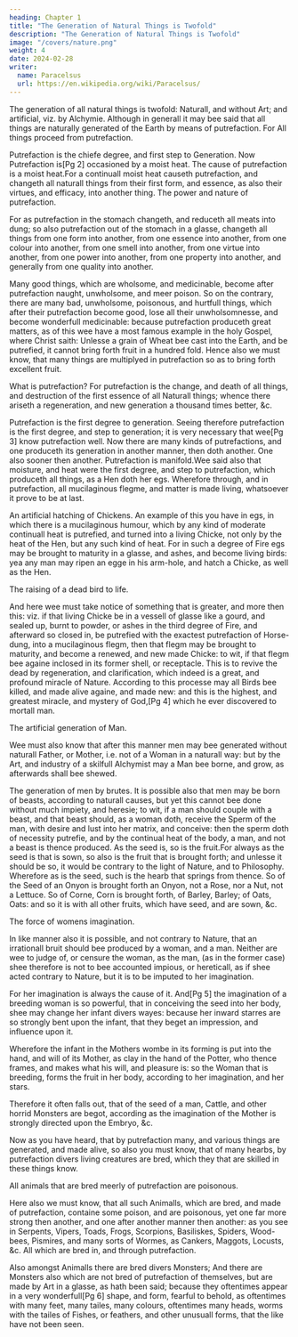 ```yaml
---
heading: Chapter 1
title: "The Generation of Natural Things is Twofold"
description: "The Generation of Natural Things is Twofold"
image: "/covers/nature.png"
weight: 4
date: 2024-02-28
writer:
  name: Paracelsus
  url: https://en.wikipedia.org/wiki/Paracelsus/
---
```



The generation of all natural things is twofold: Naturall, and without Art; and artificial, viz. by Alchymie. Although in generall it may bee said that all things are naturally generated of the Earth by means of putrefaction. For All things proceed from putrefaction.

Putrefaction is the chiefe degree, and first step to Generation. Now Putrefaction is[Pg 2] occasioned by a moist heat. The cause of putrefaction is a moist heat.For a continuall moist heat causeth putrefaction, and changeth all naturall things from their first form, and essence, as also their virtues, and efficacy, into another thing. The power and nature of putrefaction.

For as putrefaction in the stomach changeth, and reduceth all meats into dung; so also putrefaction out of the stomach in a glasse, changeth all things from one form into another, from one essence into another, from one colour into another, from one smell into another, from one virtue into another, from one power into another, from one property into another, and generally from one quality into another. 

Many good things, which are wholsome, and medicinable, become after putrefaction naught, unwholsome, and meer poison. So on the contrary, there are many bad, unwholsome, poisonous, and hurtfull things, which after their putrefaction become good, lose all their unwholsomnesse, and become wonderfull medicinable: because putrefaction produceth great matters, as of this wee have a most famous example in the holy Gospel, where Christ saith: Unlesse a grain of Wheat bee cast into the Earth, and be putrefied, it cannot bring forth fruit in a hundred fold. Hence also we must know, that many things are multiplyed in putrefaction so as to bring forth excellent fruit. 

What is putrefaction? For putrefaction is the change, and death of all things, and destruction of the first essence of all Naturall things; whence there ariseth a regeneration, and new generation a thousand times better, &c.

Putrefaction is the first degree to generation.
Seeing therefore putrefaction is the first degree, and step to generation; it is very necessary that wee[Pg 3] know putrefaction well. Now there are many kinds of putrefactions, and one produceth its generation in another manner, then doth another. One also sooner then another. Putrefaction is manifold.Wee said also that moisture, and heat were the first degree, and step to putrefaction, which produceth all things, as a Hen doth her egs. Wherefore through, and in putrefaction, all mucilaginous flegme, and matter is made living, whatsoever it prove to be at last.

An artificial hatching of Chickens.
An example of this you have in egs, in which there is a mucilaginous humour, which by any kind of moderate continuall heat is putrefied, and turned into a living Chicke, not only by the heat of the Hen, but any such kind of heat. For in such a degree of Fire egs may be brought to maturity in a glasse, and ashes, and become living birds: yea any man may ripen an egge in his arm-hole, and hatch a Chicke, as well as the Hen.

The raising of a dead bird to life.

And here wee must take notice of something that is greater, and more then this: viz. if that living Chicke be in a vessell of glasse like a gourd, and sealed up, burnt to powder, or ashes in the third degree of Fire, and afterward so closed in, be putrefied with the exactest putrefaction of Horse-dung, into a mucilaginous flegm, then that flegm may be brought to maturity, and become a renewed, and new made Chicke: to wit, if that flegm bee againe inclosed in its former shell, or receptacle. This is to revive the dead by regeneration, and clarification, which indeed is a great, and profound miracle of Nature. According to this processe may all Birds bee killed, and made alive againe, and made new: and this is the highest, and greatest miracle, and mystery of God,[Pg 4] which he  ever discovered to mortall man.

The artificial generation of Man.

Wee must also know that after this manner men may bee generated without naturall Father, or Mother, i.e. not of a Woman in a naturall way: but by the Art, and industry of a skilfull Alchymist may a Man bee borne, and grow, as afterwards shall bee shewed.

The generation of men by brutes.
It is possible also that men may be born of beasts, according to naturall causes, but yet this cannot bee done without much impiety, and heresie; to wit, if a man should couple with a beast, and that beast should, as a woman doth, receive the Sperm of the man, with desire and lust into her matrix, and conceive: then the sperm doth of necessity putrefie, and by the continual heat of the body, a man, and not a beast is thence produced. As the seed is, so is the fruit.For always as the seed is that is sown, so also is the fruit that is brought forth; and unlesse it should be so, it would be contrary to the light of Nature, and to Philosophy. Wherefore as is the seed, such is the hearb that springs from thence. So of the Seed of an Onyon is brought forth an Onyon, not a Rose, nor a Nut, not a Lettuce. So of Corne, Corn is brought forth, of Barley, Barley; of Oats, Oats: and so it is with all other fruits, which have seed, and are sown, &c.

The force of womens imagination.

In like manner also it is possible, and not contrary to Nature, that an irrationall bruit should bee produced by a woman, and a man. Neither are wee to judge of, or censure the woman, as the man, (as in the former case) shee therefore is not to bee accounted impious, or hereticall, as if shee acted contrary to Nature, but it is to be imputed to her imagination. 

For her imagination is always the cause of it. And[Pg 5] the imagination of a breeding woman is so powerful, that in conceiving the seed into her body, shee may change her infant divers wayes: because her inward starres are so strongly bent upon the infant, that they beget an impression, and influence upon it. 

Wherefore the infant in the Mothers wombe in its forming is put into the hand, and will of its Mother, as clay in the hand of the Potter, who thence frames, and makes what his will, and pleasure is: so the Woman that is breeding, forms the fruit in her body, according to her imagination, and her stars. 

Therefore it often falls out, that of the seed of a man, Cattle, and other horrid Monsters are begot, according as the imagination of the Mother is strongly directed upon the Embryo, &c.

Now as you have heard, that by putrefaction many, and various things are generated, and made alive, so also you must know, that of many hearbs, by putrefaction divers living creatures are bred, which they that are skilled in these things know.

All animals that are bred meerly of putrefaction are poisonous.


Here also we must know, that all such Animalls, which are bred, and made of putrefaction, containe some poison, and are poisonous, yet one far more strong then another, and one after another manner then another: as you see in Serpents, Vipers, Toads, Frogs, Scorpions, Basiliskes, Spiders, Wood-bees, Pismires, and many sorts of Wormes, as Cankers, Maggots, Locusts, &c. All which are bred in, and through putrefaction. 

Also amongst Animalls there are bred divers Monsters; And there are Monsters also which are not bred of putrefaction of themselves, but are made by Art in a glasse, as hath been said; because they oftentimes appear in a very wonderfull[Pg 6] shape, and form, fearful to behold, as oftentimes with many feet, many tailes, many colours, oftentimes many heads, worms with the tailes of Fishes, or feathers, and other unusuall forms, that the like have not been seen.
